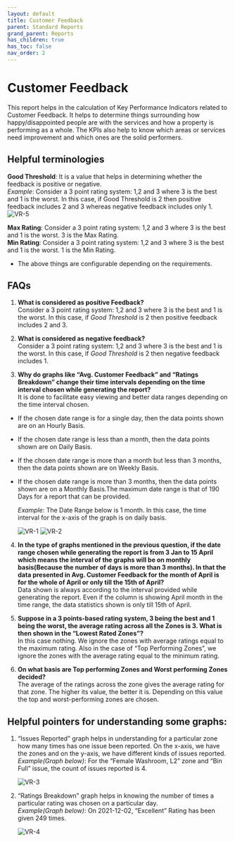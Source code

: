 ```yaml
---
layout: default
title: Customer Feedback
parent: Standard Reports
grand_parent: Reports
has_children: true
has_toc: false
nav_order: 2
---
```


# Customer Feedback

This report helps in the calculation of Key Performance Indicators related to Customer Feedback. It helps to determine things surrounding how happy/disappointed people are with the services and how a property is performing as a whole. The KPIs also help to know which areas or services need improvement and which ones are the solid performers.

## Helpful terminologies

**Good Threshold**:  It is a value that helps in determining whether the feedback is positive or negative.<br />
    *Example*: Consider a 3 point rating system: 1,2 and 3 where 3 is the best and 1 is the worst. In this case, if Good Threshold is 2 then positive feedback includes 2 and 3 whereas negative feedback includes only 1.
    ![VR-5](https://www.smartclean.io/matrix/images/reports/customerFeedback/VR-5.png)
    
**Max Rating**: Consider a 3 point rating system: 1,2 and 3 where 3 is the best and 1 is the worst. 3 is the Max Rating.<br />
**Min Rating**: Consider a 3 point rating system: 1,2 and 3 where 3 is the best and 1 is the worst. 1 is the Min Rating.<br />

- The above things are configurable depending on the requirements.

## FAQs

1. **What is considered as positive Feedback?**<br />
Consider a 3 point rating system: 1,2 and 3 where 3 is the best and 1 is the worst. In this case, if *Good Threshold* is 2 then positive feedback includes 2 and 3.

2. **What is considered as negative feedback?**<br />
Consider a 3 point rating system: 1,2 and 3 where 3 is the best and 1 is the worst. In this case, if *Good Threshold* is 2 then negative feedback includes 1.

3. **Why do graphs like “Avg. Customer Feedback” and “Ratings Breakdown” change their time intervals depending on the time interval chosen while generating the report?**<br />
It is done to facilitate easy viewing and better data ranges depending on the time interval chosen.
- If the chosen date range is for a single day, then the data points shown are on an Hourly Basis.
- If the chosen date range is less than a month, then the data points shown are on Daily Basis.
- If the chosen date range is more than a month but less than 3 months, then the data points shown are on Weekly Basis.
- If the chosen date range is more than 3 months, then the data points shown are on a Monthly Basis.The maximum date range is that of 190 Days for a report that can be provided.<br />

    *Example*: The Date Range below is 1 month. In this case, the time interval for the x-axis of the graph is on daily basis.

    ![VR-1](https://www.smartclean.io/matrix/images/reports/customerFeedback/VR-1.png)
    ![VR-2](https://www.smartclean.io/matrix/images/reports/customerFeedback/VR-2.png)

4. **In the type of graphs mentioned in the previous question, if the date range chosen while generating the report is from 3 Jan to 15 April which means the interval of the graphs will be on monthly basis(Because the number of days is more than 3 months). In that the data presented in Avg. Customer Feedback for the month of April is for the whole of April or only till the 15th of April?**<br />
Data shown is always according to the interval provided while generating the report. Even if the column is showing April month in the time range, the data statistics shown is only till 15th of April.

5. **Suppose in a 3 points-based rating system, 3 being the best and 1 being the worst, the average rating across all the Zones is 3. What is then shown in the “Lowest Rated Zones”?**<br />
In this case nothing. We ignore the zones with average ratings equal to the maximum rating. Also in the case of “Top Performing Zones”, we ignore the zones with the average rating equal to the minimum rating.

6. **On what basis are Top performing Zones and Worst performing Zones decided?**<br />
The average of the ratings across the zone gives the average rating for that zone. The higher its value, the better it is. Depending on this value the top and worst-performing zones are chosen.

## Helpful pointers for understanding some graphs:

1. “Issues Reported” graph helps in understanding for a particular zone how many times has one issue been reported. On the      x-axis, we have the zones and on the y-axis, we have different kinds of issues reported.<br />
    *Example(Graph below)*: For the “Female Washroom, L2” zone and “Bin Full” issue, the count of issues reported is 4.

    ![VR-3](https://www.smartclean.io/matrix/images/reports/customerFeedback/VR-3.png)


2. “Ratings Breakdown” graph helps in knowing the number of times a particular rating was chosen on a particular day.<br />
    *Example(Graph below)*: On 2021-12-02, “Excellent” Rating has been given 249 times.

    ![VR-4](https://www.smartclean.io/matrix/images/reports/customerFeedback/VR-4.png)


